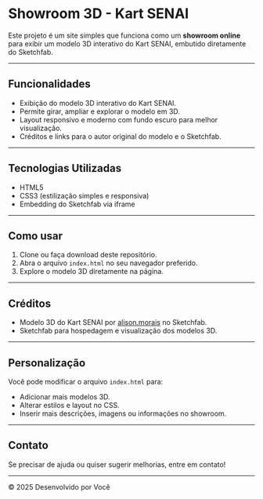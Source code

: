 # Showroom 3D - Kart SENAI

Este projeto é um site simples que funciona como um **showroom online** para exibir um modelo 3D interativo do Kart SENAI, embutido diretamente do Sketchfab.

---

## Funcionalidades

- Exibição do modelo 3D interativo do Kart SENAI.
- Permite girar, ampliar e explorar o modelo em 3D.
- Layout responsivo e moderno com fundo escuro para melhor visualização.
- Créditos e links para o autor original do modelo e o Sketchfab.

---

## Tecnologias Utilizadas

- HTML5
- CSS3 (estilização simples e responsiva)
- Embedding do Sketchfab via iframe

---

## Como usar

1. Clone ou faça download deste repositório.
2. Abra o arquivo `index.html` no seu navegador preferido.
3. Explore o modelo 3D diretamente na página.

---

## Créditos

- Modelo 3D do Kart SENAI por [alison.morais](https://sketchfab.com/alison.morais) no Sketchfab.
- Sketchfab para hospedagem e visualização dos modelos 3D.

---

## Personalização

Você pode modificar o arquivo `index.html` para:

- Adicionar mais modelos 3D.
- Alterar estilos e layout no CSS.
- Inserir mais descrições, imagens ou informações no showroom.

---

## Contato

Se precisar de ajuda ou quiser sugerir melhorias, entre em contato!

---

© 2025 Desenvolvido por Você
